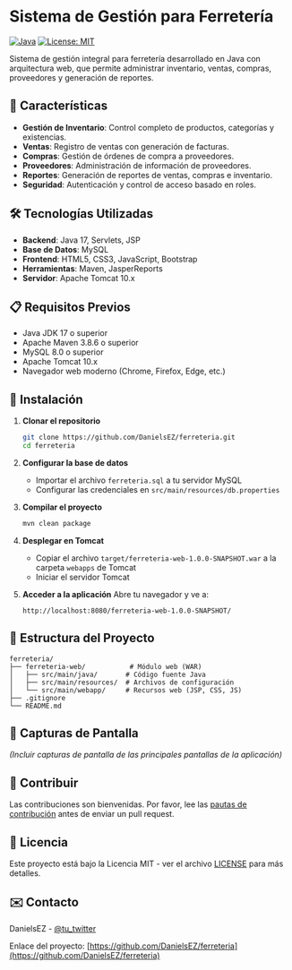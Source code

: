 # Sistema de Gestión para Ferretería

[![Java](https://img.shields.io/badge/Java-17%2B-orange)](https://www.java.com/)
[![License: MIT](https://img.shields.io/badge/License-MIT-yellow.svg)](https://opensource.org/licenses/MIT)

Sistema de gestión integral para ferretería desarrollado en Java con arquitectura web, que permite administrar inventario, ventas, compras, proveedores y generación de reportes.

## 🚀 Características

- **Gestión de Inventario**: Control completo de productos, categorías y existencias.
- **Ventas**: Registro de ventas con generación de facturas.
- **Compras**: Gestión de órdenes de compra a proveedores.
- **Proveedores**: Administración de información de proveedores.
- **Reportes**: Generación de reportes de ventas, compras e inventario.
- **Seguridad**: Autenticación y control de acceso basado en roles.

## 🛠️ Tecnologías Utilizadas

- **Backend**: Java 17, Servlets, JSP
- **Base de Datos**: MySQL
- **Frontend**: HTML5, CSS3, JavaScript, Bootstrap
- **Herramientas**: Maven, JasperReports
- **Servidor**: Apache Tomcat 10.x

## 📋 Requisitos Previos

- Java JDK 17 o superior
- Apache Maven 3.8.6 o superior
- MySQL 8.0 o superior
- Apache Tomcat 10.x
- Navegador web moderno (Chrome, Firefox, Edge, etc.)

## 🚀 Instalación

1. **Clonar el repositorio**
   ```bash
   git clone https://github.com/DanielsEZ/ferreteria.git
   cd ferreteria
   ```

2. **Configurar la base de datos**
   - Importar el archivo `ferreteria.sql` a tu servidor MySQL
   - Configurar las credenciales en `src/main/resources/db.properties`

3. **Compilar el proyecto**
   ```bash
   mvn clean package
   ```

4. **Desplegar en Tomcat**
   - Copiar el archivo `target/ferreteria-web-1.0.0-SNAPSHOT.war` a la carpeta `webapps` de Tomcat
   - Iniciar el servidor Tomcat

5. **Acceder a la aplicación**
   Abre tu navegador y ve a:
   ```
   http://localhost:8080/ferreteria-web-1.0.0-SNAPSHOT/
   ```

## 📂 Estructura del Proyecto

```
ferreteria/
├── ferreteria-web/           # Módulo web (WAR)
│   ├── src/main/java/       # Código fuente Java
│   ├── src/main/resources/  # Archivos de configuración
│   └── src/main/webapp/     # Recursos web (JSP, CSS, JS)
├── .gitignore
└── README.md
```

## 📸 Capturas de Pantalla

*(Incluir capturas de pantalla de las principales pantallas de la aplicación)*

## 🤝 Contribuir

Las contribuciones son bienvenidas. Por favor, lee las [pautas de contribución](CONTRIBUTING.md) antes de enviar un pull request.

## 📄 Licencia

Este proyecto está bajo la Licencia MIT - ver el archivo [LICENSE](LICENSE) para más detalles.

## ✉️ Contacto

DanielsEZ - [@tu_twitter](https://twitter.com/tu_twitter)

Enlace del proyecto: [https://github.com/DanielsEZ/ferreteria](https://github.com/DanielsEZ/ferreteria)
